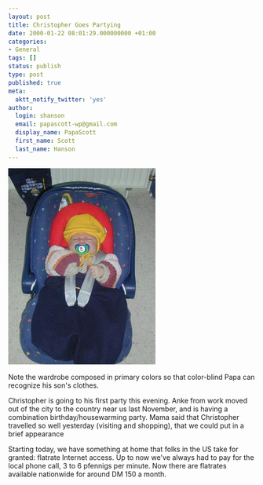 ```yaml
---
layout: post
title: Christopher Goes Partying
date: 2000-01-22 08:01:29.000000000 +01:00
categories:
- General
tags: []
status: publish
type: post
published: true
meta:
  aktt_notify_twitter: 'yes'
author:
  login: shanson
  email: papascott-wp@gmail.com
  display_name: PapaScott
  first_name: Scott
  last_name: Hanson
---
```

<p><img src="/wordpress/wp-content/uploads/2000/01/crh0122.jpg" height="400" width="300" border="0" alt="crh0122.jpg: " /></p>
<p>Note the wardrobe composed in primary colors so that color-blind Papa can recognize his son's clothes.</p>
<p>Christopher is going to his first party this evening. Anke from work moved out of the city to the country near us last November, and is having a combination birthday/housewarming party. Mama said that Christopher travelled so well yesterday (visiting and shopping), that we could put in a brief appearance</p>
<p>Starting today, we have something at home that folks in the US take for granted: flatrate Internet access. Up to now we've always had to pay for the local phone call, 3 to 6 pfennigs per minute. Now there are flatrates available nationwide for around DM 150 a month.</p>

